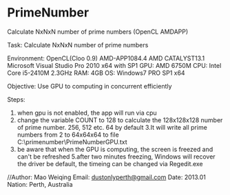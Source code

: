 PrimeNumber
===========

Calculate NxNxN number of prime numbers (OpenCL AMDAPP)

Task:
Calculate NxNxN number of prime numbers

Environment:
OpenCL(Cloo 0.9)  AMD-APP1084.4 AMD CATALYST13.1 
Microsoft Visual Studio Pro 2010 x64 with SP1
GPU: AMD 6750M CPU: Intel Core i5-2410M 2.3GHz RAM: 4GB
OS: Windows7 PRO SP1 x64

Objective:
Use GPU to computing in concurrent efficiently

Steps:

1. when gpu is not enabled, the app will run via cpu
2. change the variable COUNT to 128 to calculate the 128x128x128 number of prime number. 256, 512 etc. 64 by default
3.It will write all prime numbers from 2 to 64x64x64 to file C:\primenumber\PrimeNumberGPU.txt
4. be aware that when the GPU is computing, the screen is freezed and can't be refreshed
5.after two minutes freezing, Windows will recover the driver be default, the timeing can be changed via Regedit.exe

//Author: Mao Weiqing Email: dustonlyperth@gmail.com Date: 2013.01 Nation: Perth, Australia
